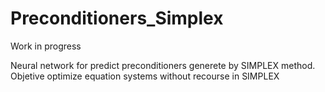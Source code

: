# Preconditioners_Simplex


Work in progress

Neural network for predict preconditioners generete by SIMPLEX method. Objetive optimize equation systems without recourse in SIMPLEX

